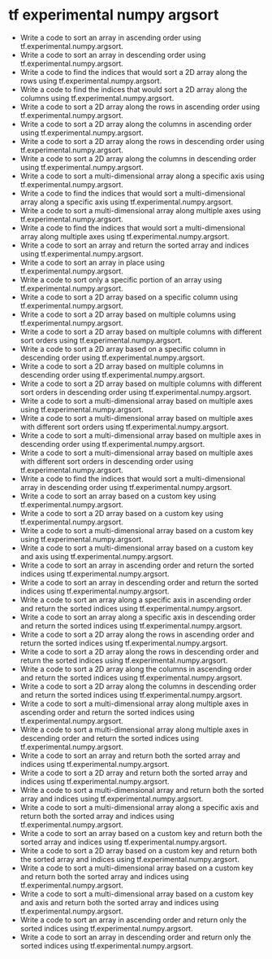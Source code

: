# tf experimental numpy argsort

- Write a code to sort an array in ascending order using tf.experimental.numpy.argsort.
- Write a code to sort an array in descending order using tf.experimental.numpy.argsort.
- Write a code to find the indices that would sort a 2D array along the rows using tf.experimental.numpy.argsort.
- Write a code to find the indices that would sort a 2D array along the columns using tf.experimental.numpy.argsort.
- Write a code to sort a 2D array along the rows in ascending order using tf.experimental.numpy.argsort.
- Write a code to sort a 2D array along the columns in ascending order using tf.experimental.numpy.argsort.
- Write a code to sort a 2D array along the rows in descending order using tf.experimental.numpy.argsort.
- Write a code to sort a 2D array along the columns in descending order using tf.experimental.numpy.argsort.
- Write a code to sort a multi-dimensional array along a specific axis using tf.experimental.numpy.argsort.
- Write a code to find the indices that would sort a multi-dimensional array along a specific axis using tf.experimental.numpy.argsort.
- Write a code to sort a multi-dimensional array along multiple axes using tf.experimental.numpy.argsort.
- Write a code to find the indices that would sort a multi-dimensional array along multiple axes using tf.experimental.numpy.argsort.
- Write a code to sort an array and return the sorted array and indices using tf.experimental.numpy.argsort.
- Write a code to sort an array in place using tf.experimental.numpy.argsort.
- Write a code to sort only a specific portion of an array using tf.experimental.numpy.argsort.
- Write a code to sort a 2D array based on a specific column using tf.experimental.numpy.argsort.
- Write a code to sort a 2D array based on multiple columns using tf.experimental.numpy.argsort.
- Write a code to sort a 2D array based on multiple columns with different sort orders using tf.experimental.numpy.argsort.
- Write a code to sort a 2D array based on a specific column in descending order using tf.experimental.numpy.argsort.
- Write a code to sort a 2D array based on multiple columns in descending order using tf.experimental.numpy.argsort.
- Write a code to sort a 2D array based on multiple columns with different sort orders in descending order using tf.experimental.numpy.argsort.
- Write a code to sort a multi-dimensional array based on multiple axes using tf.experimental.numpy.argsort.
- Write a code to sort a multi-dimensional array based on multiple axes with different sort orders using tf.experimental.numpy.argsort.
- Write a code to sort a multi-dimensional array based on multiple axes in descending order using tf.experimental.numpy.argsort.
- Write a code to sort a multi-dimensional array based on multiple axes with different sort orders in descending order using tf.experimental.numpy.argsort.
- Write a code to find the indices that would sort a multi-dimensional array in descending order using tf.experimental.numpy.argsort.
- Write a code to sort an array based on a custom key using tf.experimental.numpy.argsort.
- Write a code to sort a 2D array based on a custom key using tf.experimental.numpy.argsort.
- Write a code to sort a multi-dimensional array based on a custom key using tf.experimental.numpy.argsort.
- Write a code to sort a multi-dimensional array based on a custom key and axis using tf.experimental.numpy.argsort.
- Write a code to sort an array in ascending order and return the sorted indices using tf.experimental.numpy.argsort.
- Write a code to sort an array in descending order and return the sorted indices using tf.experimental.numpy.argsort.
- Write a code to sort an array along a specific axis in ascending order and return the sorted indices using tf.experimental.numpy.argsort.
- Write a code to sort an array along a specific axis in descending order and return the sorted indices using tf.experimental.numpy.argsort.
- Write a code to sort a 2D array along the rows in ascending order and return the sorted indices using tf.experimental.numpy.argsort.
- Write a code to sort a 2D array along the rows in descending order and return the sorted indices using tf.experimental.numpy.argsort.
- Write a code to sort a 2D array along the columns in ascending order and return the sorted indices using tf.experimental.numpy.argsort.
- Write a code to sort a 2D array along the columns in descending order and return the sorted indices using tf.experimental.numpy.argsort.
- Write a code to sort a multi-dimensional array along multiple axes in ascending order and return the sorted indices using tf.experimental.numpy.argsort.
- Write a code to sort a multi-dimensional array along multiple axes in descending order and return the sorted indices using tf.experimental.numpy.argsort.
- Write a code to sort an array and return both the sorted array and indices using tf.experimental.numpy.argsort.
- Write a code to sort a 2D array and return both the sorted array and indices using tf.experimental.numpy.argsort.
- Write a code to sort a multi-dimensional array and return both the sorted array and indices using tf.experimental.numpy.argsort.
- Write a code to sort a multi-dimensional array along a specific axis and return both the sorted array and indices using tf.experimental.numpy.argsort.
- Write a code to sort an array based on a custom key and return both the sorted array and indices using tf.experimental.numpy.argsort.
- Write a code to sort a 2D array based on a custom key and return both the sorted array and indices using tf.experimental.numpy.argsort.
- Write a code to sort a multi-dimensional array based on a custom key and return both the sorted array and indices using tf.experimental.numpy.argsort.
- Write a code to sort a multi-dimensional array based on a custom key and axis and return both the sorted array and indices using tf.experimental.numpy.argsort.
- Write a code to sort an array in ascending order and return only the sorted indices using tf.experimental.numpy.argsort.
- Write a code to sort an array in descending order and return only the sorted indices using tf.experimental.numpy.argsort.
